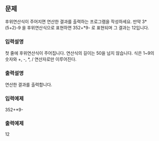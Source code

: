 ## 문제

후위연산식이 주어지면 연산한 결과를 출력하는 프로그램을 작성하세요.
만약 3*(5+2)-9 을 후위연산식으로 표현하면 352+*9- 로 표현되며 그 결과는 12입니다.

### 입력설명

첫 줄에 후위연산식이 주어집니다. 연산식의 길이는 50을 넘지 않습니다. 식은 1~9의 숫자와 +, -, \*, / 연산자로만 이루어진다.

### 출력설명

연산한 결과를 출력합니다.

### 입력예제

352+\*9-

### 출력예제

12
